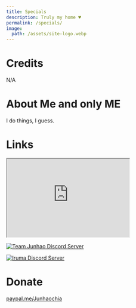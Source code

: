 ```yaml
---
title: Specials
description: Truly my home ♥
permalink: /specials/
image:
  path: /assets/site-logo.webp
---
```

# Credits
N/A

# About Me and only ME
I do things, I guess.

# Links
<a href="https://steamcommunity.com/id/Junhaochia">
<iframe id="steam_miniprofile" width="328px" height="210px" src="https://www.junhao.page/steam-miniprofile/junhaochia"></iframe>
</a>


[![Team Junhao Discord Server](https://discord.com/api/guilds/661447151426994176/widget.png?style=banner2)](https://discord.gg/9QeEzAq)

[![Iruma Discord Server](https://discord.com/api/guilds/735144130484895797/widget.png?style=banner2)](https://discord.gg/M79cK6g)

# Donate
[paypal.me/Junhaochia](https://paypal.me/Junhaochia)